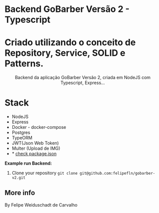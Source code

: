 # Backend GoBarber Versão 2 - Typescript

# Criado utilizando o conceito de Repository, Service, SOLID e Patterns.

<p align="center">
Backend da aplicação GoBarber Versão 2, criada em NodeJS com Typescript, Express...

# Stack

- NodeJS
- Express
- Docker - docker-compose
- Postgres
- TypeORM
- JWT(Json Web Token)
- Multer (Upload de IMG)
- \* [check package.json](/package.json)

**Example run Backend:**

1. Clone your repository `git clone git@github.com:felipefln/gobarber-v2.git`

## More info

By Felipe Weiduschadt de Carvalho
